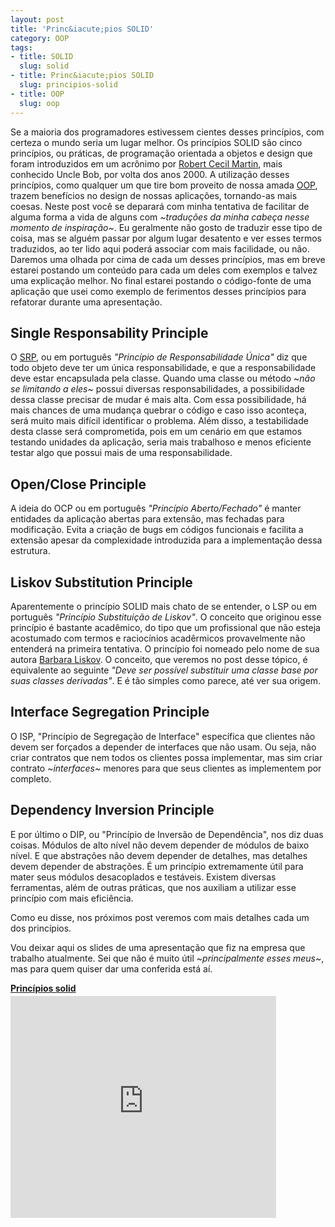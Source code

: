 ```yaml
--- 
layout: post
title: 'Princ&iacute;pios SOLID'
category: OOP
tags: 
- title: SOLID
  slug: solid
- title: Princ&iacute;pios SOLID
  slug: principios-solid  
- title: OOP
  slug: oop
---
```


Se a maioria dos programadores estivessem cientes desses princípios, com certeza o mundo seria um lugar melhor.
Os princípios SOLID são cinco princípios, ou práticas, de programação orientada a objetos e design que foram introduzidos em um acrônimo por [Robert Cecil Martin][uncle-bob], mais conhecido Uncle Bob, por volta dos anos 2000.
A utilização desses princípios, como qualquer um que tire bom proveito de nossa amada [OOP][oop], trazem benefícios no design de nossas aplicações, tornando-as mais coesas.
Neste post você se deparará com minha tentativa de facilitar de alguma forma a vida de alguns com *~traduções da minha cabeça nesse momento de inspiração~*. Eu geralmente não gosto de traduzir esse tipo de coisa, mas se alguém passar por algum lugar desatento e ver esses termos traduzidos, ao ter lido aqui poderá associar com mais facilidade, ou não.
Daremos uma olhada por cima de cada um desses princípios, mas em breve estarei postando um conteúdo para cada um deles com exemplos e talvez uma explicação melhor.
No final estarei postando o código-fonte de uma aplicação que usei como exemplo de ferimentos desses princípios para refatorar durante uma apresentação.


## Single Responsability Principle

O [SRP][srp], ou em português *"Princípio de Responsabilidade Única"* diz que todo objeto deve ter um única responsabilidade, e que a responsabilidade deve estar encapsulada pela classe.
Quando uma classe ou método ~*não se limitando a eles*~ possui diversas responsabilidades, a possibilidade dessa classe precisar de mudar é mais alta. 
Com essa possibilidade, há mais chances de uma mudança quebrar o código e caso isso aconteça, será muito mais difícil identificar o problema.
Além disso, a testabilidade desta classe será comprometida, pois em um cenário em que estamos testando unidades da aplicação, seria mais trabalhoso e menos eficiente testar algo que possui mais de uma responsabilidade.


## Open/Close Principle

A ideia do OCP ou em português *"Princípio Aberto/Fechado"* é manter entidades da aplicação abertas para extensão, mas fechadas para modificação.
Evita a criação de bugs em códigos funcionais e facilita a extensão apesar da complexidade introduzida para a implementação dessa estrutura.


## Liskov Substitution Principle

Aparentemente o princípio SOLID mais chato de se entender, o LSP ou em português *"Princípio Substituição de Liskov"*. O conceito que originou esse princípio é bastante acadêmico, do tipo que um profissional que não esteja acostumado com termos e raciocínios acadêrmicos provavelmente não entenderá na primeira tentativa.
O princípio foi nomeado pelo nome de sua autora [Barbara Liskov][barbara-liskov].
O conceito, que veremos no post desse tópico, é equivalente ao seguinte *"Deve ser possível substituir uma classe base por suas classes derivadas"*. E é tão simples como parece, até ver sua origem.


## Interface Segregation Principle

O ISP, "Princípio de Segregação de Interface" específica que clientes não devem ser forçados a depender de interfaces que não usam. Ou seja, não criar contratos que nem todos os clientes possa implementar, mas sim criar contrato ~*interfaces*~ menores para que seus clientes as implementem por completo.


## Dependency Inversion Principle

E por último o DIP, ou "Princípio de Inversão de Dependência", nos diz duas coisas. Módulos de alto nível não devem depender de módulos de baixo nível. E que abstrações não devem depender de detalhes, mas detalhes devem depender de abstrações.
É um princípio extremamente útil para mater seus módulos desacoplados e testáveis. Existem diversas ferramentas, além de outras práticas, que nos auxiliam a utilizar esse princípio com mais eficiência.


Como eu disse, nos próximos post veremos com mais detalhes cada um dos princípios.


Vou deixar aqui os slides de uma apresentação que fiz na empresa que trabalho atualmente. Sei que não é muito útil ~*principalmente esses meus*~, mas para quem quiser dar uma conferida está aí.

<div style="width:425px" id="__ss_12226756"> <strong style="display:block;margin:12px 0 4px"><a href="http://www.slideshare.net/dyegocosta/princpios-solid-12226756" title="Princípios solid" target="_blank">Princípios solid</a></strong> <iframe src="http://www.slideshare.net/slideshow/embed_code/12226756" width="425" height="355" frameborder="0" marginwidth="0" marginheight="0" scrolling="no"></iframe> </div><br />

[oop]:http://dyegocosta.com/category/oop
[uncle-bob]:http://en.wikipedia.org/wiki/Robert_Cecil_Martin
[srp]:http://dyegocosta.com/tags/srp
[barbara-liskov]:http://en.wikipedia.org/wiki/Barbara_Liskov